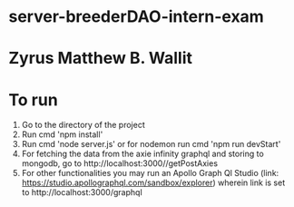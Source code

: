 # server-breederDAO-intern-exam

# Zyrus Matthew B. Wallit

# To run
1. Go to the directory of the project
2. Run cmd 'npm install'
3. Run cmd 'node server.js' or for nodemon run cmd 'npm run devStart'
4. For fetching the data from the axie infinity graphql and storing to mongodb, go to  http://localhost:3000//getPostAxies
5. For other functionalities you may run an Apollo Graph Ql Studio (link: https://studio.apollographql.com/sandbox/explorer) wherein link is set to http://localhost:3000/graphql

